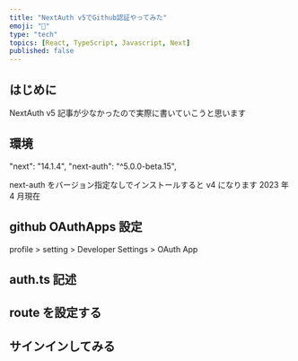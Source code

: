 ```yaml
---
title: "NextAuth v5でGithub認証やってみた"
emoji: "👏"
type: "tech"
topics: [React, TypeScript, Javascript, Next]
published: false
---
```


## はじめに

NextAuth v5
記事が少なかったので実際に書いていこうと思います

## 環境

"next": "14.1.4",
"next-auth": "^5.0.0-beta.15",

next-auth をバージョン指定なしでインストールすると v4 になります
2023 年 4 月現在

## github OAuthApps 設定

profile > setting > Developer Settings > OAuth App

## auth.ts 記述

## route を設定する

## サインインしてみる
